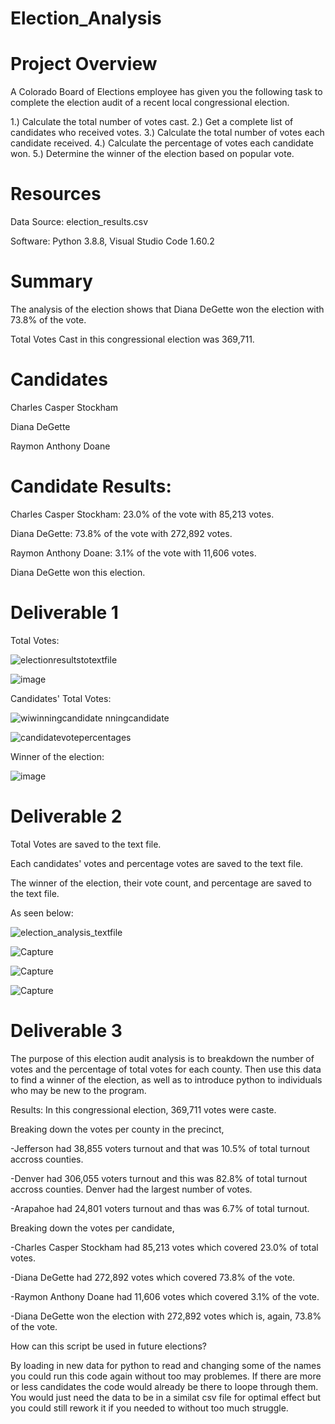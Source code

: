 # Election_Analysis

# Project Overview
A Colorado Board of Elections employee has given you the following task to complete the election audit of a recent local congressional election.

1.) Calculate the total number of votes cast.
2.) Get a complete list of candidates who received votes.
3.) Calculate the total number of votes each candidate received.
4.) Calculate the percentage of votes each candidate won.
5.) Determine the winner of the election based on popular vote.

# Resources
Data Source: election_results.csv

Software: Python 3.8.8, Visual Studio Code 1.60.2

# Summary

The analysis of the election shows that Diana DeGette won the election with 73.8% of the vote.

Total Votes Cast in this congressional election was 369,711.

# Candidates

Charles Casper Stockham

Diana DeGette

Raymon Anthony Doane

# Candidate Results:

Charles Casper Stockham: 23.0% of the vote with 85,213 votes.

Diana DeGette: 73.8% of the vote with 272,892 votes.

Raymon Anthony Doane: 3.1% of the vote with 11,606 votes.

Diana DeGette won this election.

# Deliverable 1
Total Votes:

![electionresultstotextfile](https://user-images.githubusercontent.com/89880015/135725850-75a326f5-ed9d-465d-8c4e-04eb3664ed91.PNG)

![image](https://user-images.githubusercontent.com/89880015/135725952-a3e0b422-3b83-435c-9108-7a6960000f8a.png)

Candidates' Total Votes:

![wi![winningcandidate](https://user-images.githubusercontent.com/89880015/135726232-59a4f1cd-63cb-45c5-a729-295c8532f36e.PNG)
nningcandidate](https://user-images.githubusercontent.com/89880015/135726158-a3243905-2e9e-487d-9b00-f3b624a0169e.PNG)

![candidatevotepercentages](https://user-images.githubusercontent.com/89880015/135726256-fdc1363d-59fd-4a9c-ac7b-e50f21ed4661.PNG)

Winner of the election: 

![image](https://user-images.githubusercontent.com/89880015/135726308-40081690-0c40-4903-afa5-27aa27719d72.png)


# Deliverable 2
Total Votes are saved to the text file. 

Each candidates' votes and percentage votes are saved to the text file. 

The winner of the election, their vote count, and percentage are saved to the text file.

As seen below:

![election_analysis_textfile](https://user-images.githubusercontent.com/89880015/135726474-5236e34a-16ea-4e8b-bcdd-bba36da90fe8.PNG)

![Capture](https://user-images.githubusercontent.com/89880015/135727156-9b5c19c3-ebc6-4653-a32d-73a66d17e103.PNG)

![Capture](https://user-images.githubusercontent.com/89880015/135727171-4f0b02b9-a6f2-4f0d-9541-bfd5c3fc83e7.PNG)

![Capture](https://user-images.githubusercontent.com/89880015/135727199-87e4d540-dbfb-4e6a-9a13-ec843961b86b.PNG)



# Deliverable 3

The purpose of this election audit analysis is to breakdown the number of votes and the percentage of total votes for each county. Then use this data 
to find a winner of the election, as well as to introduce python to individuals who may be new to the program. 

Results: 
In this congressional election, 369,711 votes were caste.

Breaking down the votes per county in the precinct, 

-Jefferson had 38,855 voters turnout and that was 10.5% of total turnout accross counties. 

-Denver had 306,055 voters turnout and this was 82.8% of total turnout accross counties. Denver had the largest number of votes.

-Arapahoe had 24,801 voters turnout and thas was 6.7% of total turnout. 

Breaking down the votes per candidate, 

-Charles Casper Stockham had 85,213 votes which covered 23.0% of total votes. 

-Diana DeGette had 272,892 votes which covered 73.8% of the vote. 

-Raymon Anthony Doane had 11,606 votes which covered 3.1% of the vote. 

-Diana DeGette won the election with 272,892 votes which is, again, 73.8% of the vote. 

How can this script be used in future elections? 

By loading in new data for python to read and changing some of the names you could run this code again without too may problemes. If there are more or less candidates the 
code would already be there to loope through them. You would just need the data to be in a similat csv file for optimal effect but you could still rework it if you needed to
without too much struggle. 







